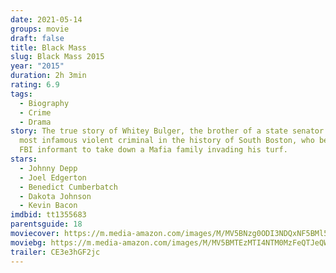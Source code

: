 ```yaml
---
date: 2021-05-14
groups: movie
draft: false
title: Black Mass
slug: Black Mass 2015
year: "2015"
duration: 2h 3min
rating: 6.9
tags:
  - Biography
  - Crime
  - Drama
story: The true story of Whitey Bulger, the brother of a state senator and the
  most infamous violent criminal in the history of South Boston, who became an
  FBI informant to take down a Mafia family invading his turf.
stars:
  - Johnny Depp
  - Joel Edgerton
  - Benedict Cumberbatch
  - Dakota Johnson
  - Kevin Bacon
imdbid: tt1355683
parentsguide: 18
moviecover: https://m.media-amazon.com/images/M/MV5BNzg0ODI3NDQxNF5BMl5BanBnXkFtZTgwMzgzNDA0NjE@._V1_FMjpg_UY863_.jpg
moviebg: https://m.media-amazon.com/images/M/MV5BMTEzMTI4NTM0MzFeQTJeQWpwZ15BbWU4MDkwODgyNzYx._V1_FMjpg_UX1280_.jpg
trailer: CE3e3hGF2jc
---
```

